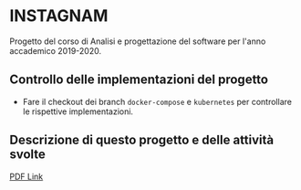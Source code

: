 # INSTAGNAM 

Progetto del corso di Analisi e progettazione del software per l'anno accademico 2019-2020. 

## Controllo delle implementazioni del progetto 

- Fare il checkout dei branch `docker-compose` e `kubernetes` per controllare le rispettive implementazioni.


## Descrizione di questo progetto e delle attività svolte

[PDF Link](https://drive.google.com/file/d/1MOkMRkby9EqAUpFD1D0zDicShhxPIChL/view?usp=sharing)
